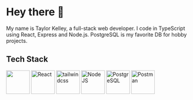 # Hey there 👋

My name is Taylor Kelley, a full-stack web developer. I code in TypeScript using React, Express and Node.js. PostgreSQL is my favorite DB for hobby projects.

## Tech Stack

<div>
	<img height="64" src="https://github.com/user-attachments/assets/27441325-e053-4814-8422-945df87e45c6"/>
	<img height="64" src="https://github.com/user-attachments/assets/0f1dd7b4-0aff-4065-bc20-63d25685a5d8" title="React" />
	<img height="64" src="https://github.com/user-attachments/assets/fd364a0f-3f41-4b9b-923a-4d7935d78ac4" title="tailwindcss" />
	<img height="64" src="https://github.com/user-attachments/assets/6ebbd893-aaf0-43d9-b6ca-a4ae1e0ae9c8" title="Node JS" />
	<img height="64" src="https://github.com/user-attachments/assets/03da8be7-a983-47cf-8ed9-2d82cc815b04" title="PostgreSQL" />
	<img height="64" src="https://github.com/user-attachments/assets/c4fc064c-0c07-4987-acbc-fe91aa430431" title="Postman" />
</div>
